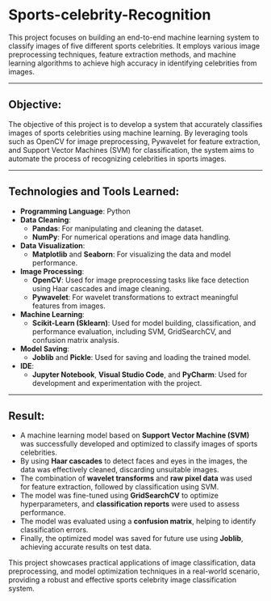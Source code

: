 # Sports-celebrity-Recognition


This project focuses on building an end-to-end machine learning system to classify images of five different sports celebrities. It employs various image preprocessing techniques, feature extraction methods, and machine learning algorithms to achieve high accuracy in identifying celebrities from images.

---

## **Objective:**

The objective of this project is to develop a system that accurately classifies images of sports celebrities using machine learning. By leveraging tools such as OpenCV for image preprocessing, Pywavelet for feature extraction, and Support Vector Machines (SVM) for classification, the system aims to automate the process of recognizing celebrities in sports images.

---

## **Technologies and Tools Learned:**

- **Programming Language**: Python
- **Data Cleaning**:
  - **Pandas**: For manipulating and cleaning the dataset.
  - **NumPy**: For numerical operations and image data handling.
- **Data Visualization**:
  - **Matplotlib** and **Seaborn**: For visualizing the data and model performance.
- **Image Processing**:
  - **OpenCV**: Used for image preprocessing tasks like face detection using Haar cascades and image cleaning.
  - **Pywavelet**: For wavelet transformations to extract meaningful features from images.
- **Machine Learning**:
  - **Scikit-Learn (Sklearn)**: Used for model building, classification, and performance evaluation, including SVM, GridSearchCV, and confusion matrix analysis.
- **Model Saving**:
  - **Joblib** and **Pickle**: Used for saving and loading the trained model.
- **IDE**:
  - **Jupyter Notebook**, **Visual Studio Code**, and **PyCharm**: Used for development and experimentation with the project.

---

## **Result:**

- A machine learning model based on **Support Vector Machine (SVM)** was successfully developed and optimized to classify images of sports celebrities.
- By using **Haar cascades** to detect faces and eyes in the images, the data was effectively cleaned, discarding unsuitable images.
- The combination of **wavelet transforms** and **raw pixel data** was used for feature extraction, followed by classification using SVM.
- The model was fine-tuned using **GridSearchCV** to optimize hyperparameters, and **classification reports** were used to assess performance.
- The model was evaluated using a **confusion matrix**, helping to identify classification errors.
- Finally, the optimized model was saved for future use using **Joblib**, achieving accurate results on test data.

This project showcases practical applications of image classification, data preprocessing, and model optimization techniques in a real-world scenario, providing a robust and effective sports celebrity image classification system.
